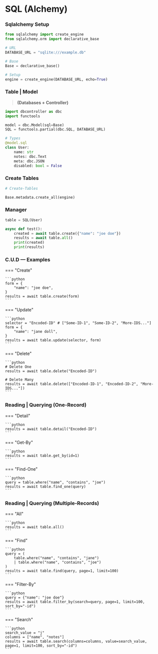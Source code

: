# SQL (Alchemy)

### Sqlalchemy Setup

```python
from sqlalchemy import create_engine
from sqlalchemy.orm import declarative_base

# URL
DATABASE_URL = "sqlite:///example.db"

# Base
Base = declarative_base()

# Setup
engine = create_engine(DATABASE_URL, echo=True)
```

### Table | Model

> **(Databases + Controller)**

```python
import dbcontroller as dbc
import functools

model = dbc.Model(sql=Base)
SQL = functools.partial(dbc.SQL, DATABASE_URL)

# Types
@model.sql
class User:
    name: str
    notes: dbc.Text
    meta: dbc.JSON
    disabled: bool = False
```

### Create Tables

```python
# Create-Tables

Base.metadata.create_all(engine)
```

### Manager

```python
table = SQL(User)

async def test():
    created = await table.create({"name": "joe doe"})
    results = await table.all()
    print(created)
    print(results)

```

### **C.U.D** — Examples

=== "Create"

    ```python
    form = {
        "name": "joe doe",
    }
    results = await table.create(form)
    ```

=== "Update"

    ```python
    selector = "Encoded-ID" # ["Some-ID-1", "Some-ID-2", "More-IDS..."]
    form = {
        "name": "jane doll",
    }
    results = await table.update(selector, form)
    ```

=== "Delete"

    ```python
    # Delete One
    results = await table.delete("Encoded-ID")

    # Delete Many
    results = await table.delete(["Encoded-ID-1", "Encoded-ID-2", "More-IDS..."])
    ```

### **Reading** | Querying (**One**-Record)

=== "Detail"

    ```python
    results = await table.detail("Encoded-ID")
    ```

=== "Get-By"

    ```python
    results = await table.get_by(id=1)
    ```

=== "Find-One"

    ```python
    query = table.where("name", "contains", "joe")
    results = await table.find_one(query)
    ```

### **Reading** | Querying (**Multiple**-Records)

=== "All"

    ```python
    results = await table.all()
    ```

=== "Find"

    ```python
    query = (
        table.where("name", "contains", "jane")
        | table.where("name", "contains", "joe")
    )
    results = await table.find(query, page=1, limit=100)
    ```

=== "Filter-By"

    ```python
    query = {"name": "joe doe"}
    results = await table.filter_by(search=query, page=1, limit=100, sort_by="-id")
    ```

=== "Search"

    ```python
    search_value = "j"
    columns = ["name", "notes"]
    results = await table.search(columns=columns, value=search_value, page=1, limit=100, sort_by="-id")
    ```
